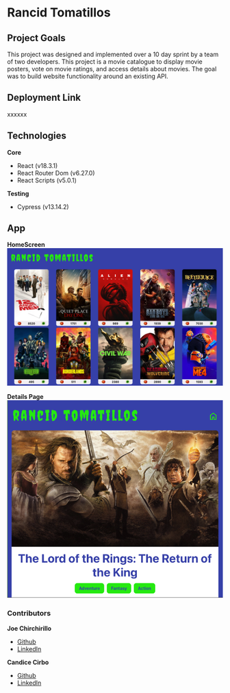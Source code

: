 # Rancid Tomatillos

## Project Goals

This project was designed and implemented over a 10 day sprint by a team of two developers. This project is a movie catalogue to display movie posters, vote on movie ratings, and access details about movies. The goal was to build website functionality around an existing API. 

## Deployment Link
xxxxxx

## Technologies

**Core**

* React (v18.3.1)
* React Router Dom (v6.27.0)
* React Scripts (v5.0.1)

**Testing**

* Cypress (v13.14.2)

## App

**HomeScreen**
![home_screenshot](screenshots/rancid_home.png)


**Details Page**
![lord of the rings poster](screenshots/lotr_rancid.png)

### Contributors

**Joe Chirchirillo**
   - [Github](https://github.com/jchirch)
   - [LinkedIn](https://www.linkedin.com/in/joechirchirillo/)

**Candice Cirbo**
   - [Github](https://github.com/CCirbo)
   - [LinkedIn](https://www.linkedin.com/in/candicecirbo/)



<!-- 

# Rancid Tomatillos - Starter Repo

## [The project spec for Rancid Tomatillos can be found here.](https://curriculum.turing.edu/module3/projects/rancid-tomatillos)

## Set Up
1.  Fork this repo
2.  Clone **and rename** this repo: `git clone [remote-address] [new-name]`  
   For example: `git clone git@github.com:turingschool-examples/rancid-tomatillos-starter.git rancid-tomatillos`
4.  `cd` into the directory
5.  Install necessary dependencies with `npm install`
6.  Run your React app with `npm start`
7.  Go to `http://localhost:3000/` and you should see a page with some starter elements
8.  Enter `control + c` in your terminal to stop running the React app at any time
9. To run Cypress tests, use `npx cypress open` -->
